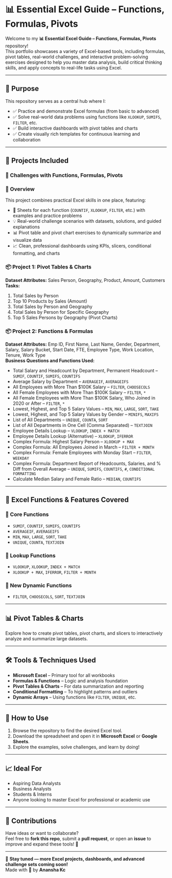 # 📊 Essential Excel Guide – Functions, Formulas, Pivots

Welcome to my **📊 Essential Excel Guide – Functions, Formulas, Pivots** repository!  
This portfolio showcases a variety of Excel-based tools, including formulas, pivot tables, real-world challenges, and interactive problem-solving exercises designed to help you master data analysis, build critical thinking skills, and apply concepts to real-life tasks using Excel.

---

## 🧭 Purpose

This repository serves as a central hub where I:

- ✅ Practice and demonstrate Excel formulas (from basic to advanced)  
- ✅ Solve real-world data problems using functions like `XLOOKUP`, `SUMIFS`, `FILTER`, etc.  
- ✅ Build interactive dashboards with pivot tables and charts  
- ✅ Create visually rich templates for continuous learning and collaboration  

---

## 📁 Projects Included

### 🔹 Challenges with Functions, Formulas, Pivots

### 🎯 Overview  
This project combines practical Excel skills in one place, featuring:

- 📄 Sheets for each function (`COUNTIF`, `XLOOKUP`, `FILTER`, etc.) with examples and practice problems  
- 💡 Real-world challenge scenarios with datasets, solutions, and guided explanations  
- 📊 Pivot table and pivot chart exercises to dynamically summarize and visualize data  
- 📈 Clean, professional dashboards using KPIs, slicers, conditional formatting, and charts  

### 📦 Project 1: Pivot Tables & Charts
**Dataset Attributes:** Sales Person, Geography, Product, Amount, Customers  
**Tasks:**  
1. Total Sales by Person  
2. Top 10 Products by Sales (Amount)  
3. Total Sales by Person and Geography  
4. Total Sales by Person for Specific Geography  
5. Top 5 Sales Persons by Geography (Pivot Charts)

### 📦 Project 2: Functions & Formulas
**Dataset Attributes:** Emp ID, First Name, Last Name, Gender, Department, Salary, Salary Bucket, Start Date, FTE, Employee Type, Work Location, Tenure, Work Type  
**Business Questions and Functions Used:**

- Total Salary and Headcount by Department, Permanent Headcount – `SUMIF`, `COUNTIF`, `SUMIFS`, `COUNTIFS`
- Average Salary by Department – `AVERAGEIF`, `AVERAGEIFS`
- All Employees with More Than $100K Salary – `FILTER`, `CHOOSECOLS`
- All Female Employees with More Than $100K Salary – `FILTER`, `*`
- All Female Employees with More Than $100K Salary, Who Joined in 2020 or After – `FILTER`, `*`
- Lowest, Highest, and Top 5 Salary Values – `MIN`, `MAX`, `LARGE`, `SORT`, `TAKE`
- Lowest, Highest, and Top 5 Salary Values by Gender – `MINIFS`, `MAXIFS`
- List of All Departments – `UNIQUE`, `COUNTA`, `SORT`
- List of All Departments in One Cell (Comma Separated) – `TEXTJOIN`
- Employee Details Lookup – `VLOOKUP`, `INDEX + MATCH`
- Employee Details Lookup (Alternative) – `XLOOKUP`, `IFERROR`
- Complex Formula: Highest Salary Person – `XLOOKUP + MAX`
- Complex Formula: All Employees Joined in March – `FILTER + MONTH`
- Complex Formula: Female Employees with Monday Start – `FILTER`, `WEEKDAY`
- Complex Formula: Department Report of Headcounts, Salaries, and % Diff from Overall Average – `UNIQUE`, `SUMIFS`, `COUNTIFS`, `#`, `CONDITIONAL FORMATTING`
- Calculate Median Salary and Female Ratio – `MEDIAN`, `COUNTIFS`

---

## 🔧 Excel Functions & Features Covered

### 📌 Core Functions  
- `SUMIF`, `COUNTIF`, `SUMIFS`, `COUNTIFS`  
- `AVERAGEIF`, `AVERAGEIFS`  
- `MIN`, `MAX`, `LARGE`, `SORT`, `TAKE`  
- `UNIQUE`, `COUNTA`, `TEXTJOIN`  

### 📌 Lookup Functions  
- `VLOOKUP`, `XLOOKUP`, `INDEX + MATCH`  
- `XLOOKUP + MAX`, `IFERROR`, `FILTER + MONTH`  

### 📌 New Dynamic Functions  
- `FILTER`, `CHOOSECOLS`, `SORT`, `TEXTJOIN`  

---

## 📊 Pivot Tables & Charts

Explore how to create pivot tables, pivot charts, and slicers to interactively analyze and summarize large datasets.

---

## 🛠 Tools & Techniques Used

- **Microsoft Excel** – Primary tool for all workbooks  
- **Formulas & Functions** – Logic and analysis foundation  
- **Pivot Tables & Charts** – For data summarization and reporting  
- **Conditional Formatting** – To highlight patterns and outliers  
- **Dynamic Arrays** – Using functions like `FILTER`, `UNIQUE`, etc.  

---

## 📘 How to Use

1. Browse the repository to find the desired Excel tool.
2. Download the spreadsheet and open it in **Microsoft Excel** or **Google Sheets**.
3. Explore the examples, solve challenges, and learn by doing!  

---

## 📈 Ideal For

- Aspiring Data Analysts  
- Business Analysts  
- Students & Interns  
- Anyone looking to master Excel for professional or academic use  

---

## 🤝 Contributions

Have ideas or want to collaborate?  
Feel free to **fork this repo**, submit a **pull request**, or open an **issue** to improve and expand these tools! 🚀

---

🔹 **Stay tuned — more Excel projects, dashboards, and advanced challenge sets coming soon!**  
Made with 💙 by **Anansha Kc**

